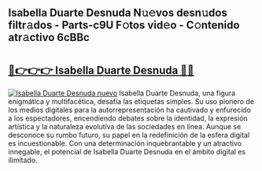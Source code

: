 ## Isabella Duarte Desnuda N𝚞𝚎vos desn𝚞dos filtr𝚊dos - Parts-c9U F𝚘tos vid𝚎o - C𝚘ntenido atr𝚊ctivo 6cBBc

# <h2><a href="http://mbbfm09.tromn.icu/?c=Isabella+Duarte+Desnuda">🔗👉👉👉 Isabella Duarte Desnuda 🔗🔗</a></h2>

[![Isabella Duarte Desnuda nuevo](https://i.imgur.com/pEAQMta.gif)](http://mbbfm09.tromn.icu/?c=Isabella+Duarte+Desnuda)
Isabella Duarte Desnuda, una figura enigmática y multifacética, desafía las etiquetas simples. Su uso pionero de los medios digitales para la autorrepresentación ha cautivado y enfurecido a los espectadores, encendiendo debates sobre la identidad, la expresión artística y la naturaleza evolutiva de las sociedades en línea. Aunque se desconoce su rumbo futuro, su papel en la redefinición de la esfera digital es incuestionable. Con una determinación inquebrantable y un atractivo innegable, el potencial de Isabella Duarte Desnuda en el ámbito digital es ilimitado.
